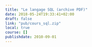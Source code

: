 ```yaml
---
title: "Le langage SQL (archive PDF)"
date: 2018-05-24T19:33:41+02:00
draft: false
link: "pub/cours_sql.zip"
local: true
course: []
publishdate: 2010-09-01
---
```

